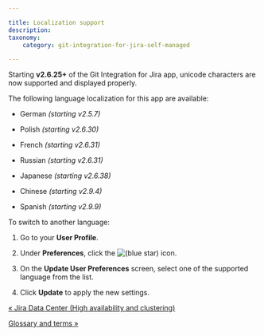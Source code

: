 ```yaml
---

title: Localization support
description:
taxonomy:
    category: git-integration-for-jira-self-managed

---
```

Starting **v2.6.25+** of the Git Integration for Jira app, unicode characters are now supported and displayed properly.

The following language localization for this app are available:

*   German _(starting v2.5.7)_

*   Polish _(starting v2.6.30)_

*   French _(starting v2.6.31)_

*   Russian _(starting v2.6.31)_

*   Japanese _(starting v2.6.38)_

*   Chinese _(starting v2.9.4)_

*   Spanish _(starting v2.9.9)_


To switch to another language:

1.  Go to your **User Profile**.

2.  Under **Preferences**, click the ![(blue star)](/wiki/s/-1639011364/6452/8b4898d3c114827e64ec143b4fa79bb76a6cfa5b/_/images/icons/emoticons/star_blue.png) icon.

3.  On the **Update User Preferences** screen, select one of the supported language from the list.

4.  Click **Update** to apply the new settings.


[« Jira Data Center (High availability and clustering)](/wiki/spaces/GIJDC/pages/1930399417)

[Glossary and terms »](/wiki/spaces/GIJDC/pages/1930399449/Glossary+and+terms)